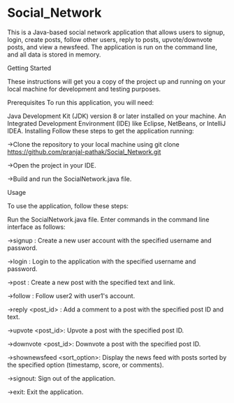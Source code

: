 # Social_Network
This is a Java-based social network application that allows users to signup, login, create posts, follow other users, reply to posts, upvote/downvote posts, and view a newsfeed. The application is run on the command line, and all data is stored in memory.

Getting Started

These instructions will get you a copy of the project up and running on your local machine for development and testing purposes.

Prerequisites
To run this application, you will need:

Java Development Kit (JDK) version 8 or later installed on your machine.
An Integrated Development Environment (IDE) like Eclipse, NetBeans, or IntelliJ IDEA.
Installing
Follow these steps to get the application running:

->Clone the repository to your local machine using git clone https://github.com/pranjal-pathak/Social_Network.git

->Open the project in your IDE.

->Build and run the SocialNetwork.java file.

Usage

To use the application, follow these steps:

Run the SocialNetwork.java file.
Enter commands in the command line interface as follows:

->signup <username> <password>: Create a new user account with the specified username and password.

->login <username> <password>: Login to the application with the specified username and password.

->post <text> <link>: Create a new post with the specified text and link.

->follow <username1> <username2>: Follow user2 with user1's account.

->reply <post_id> <text>: Add a comment to a post with the specified post ID and text.

->upvote <post_id>: Upvote a post with the specified post ID.

->downvote <post_id>: Downvote a post with the specified post ID.

->shownewsfeed <sort_option>: Display the news feed with posts sorted by the specified option (timestamp, score, or comments).

->signout: Sign out of the application.

->exit: Exit the application.
